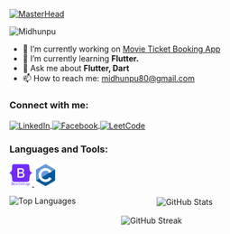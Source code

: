 [![MasterHead](https://user-images.githubusercontent.com/74038190/241765440-80728820-e06b-4f96-9c9e-9df46f0cc0a5.gif)](https://rishavchanda.io)

<p align="left"> 
  <img src="https://komarev.com/ghpvc/?username=Midhunpu80n&label=Profile%20views&color=0e75b6&style=flat" alt="Midhunpu" /> 
</p>

- 🔭 I’m currently working on [Movie Ticket Booking App](https://github.com/Midhunpu80/Book-my-screen.git)
- 🌱 I’m currently learning **Flutter.**
- 💬 Ask me about **Flutter, Dart**
- 📫 How to reach me: [midhunpu80@gmail.com](mailto:midhunpu80@gmail.com)

<h3 align="left">Connect with me:</h3>
<p align="left">
  <a href="https://www.linkedin.com/in/midhun-pu-94a455249/?msgcontrolname=view_message_button&msgconversationid=2-owy1yzbjodetn2jloc00otm5ltk1mjutzjm2mwi4nmuyzmfjxzaxma%3d%3d&msgoverlay=true" target="blank">
    <img align="center" src="https://raw.githubusercontent.com/rahuldkjain/github-profile-readme-generator/master/src/images/icons/Social/linked-in-alt.svg" alt="LinkedIn" height="30" width="40" />
  </a>
  <a href="https://www.instagram.com/midhun_p.u/" target="blank">
    <img align="center" src="https://raw.githubusercontent.com/rahuldkjain/github-profile-readme-generator/master/src/images/icons/Social/facebook.svg" alt="Facebook" height="30" width="40" />
  </a>
  <a href="https://leetcode.com/midhunpu80/" target="blank">
    <img align="center" src="https://raw.githubusercontent.com/rahuldkjain/github-profile-readme-generator/master/src/images/icons/Social/leet-code.svg" alt="LeetCode" height="30" width="40" />
  </a>
</p>

<h3 align="left">Languages and Tools:</h3>
<p align="left"> 
  <a href="https://getbootstrap.com" target="_blank" rel="noreferrer"> 
    <img src="https://raw.githubusercontent.com/devicons/devicon/master/icons/bootstrap/bootstrap-plain-wordmark.svg" alt="Bootstrap" width="40" height="40"/> 
  </a> 
  <a href="https://www.cprogramming.com/" target="_blank" rel="noreferrer"> 
    <img src="https://raw.githubusercontent.com/devicons/devicon/master/icons/c/c-original.svg" alt="C" width="40" height="40"/> 
  </a> 
  <!-- Add more icons here -->
</p>

<p align="center">
  <img align="left" src="https://github-readme-stats.vercel.app/api/top-langs/?username=Midhunpu80&layout=compact&theme=dark" alt="Top Languages" />
</p>

<p align="center">
  <img align="center" src="https://github-readme-stats.vercel.app/api?username=Midhunpu80&show_icons=true&theme=dark" alt="GitHub Stats" />
</p>

<p align="center">
  <img align="center" src="https://github-readme-streak-stats.herokuapp.com/?user=Midhunpu80&theme=dark" alt="GitHub Streak" />
</p>
